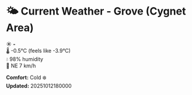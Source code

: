 # 🌤️ Current Weather - Grove (Cygnet Area)

☀️ **-**  
🌡️ -0.5°C (feels like -3.9°C)  
💧 98% humidity  
💨 NE 7 km/h  

**Comfort:** Cold ❄️  
**Updated:** 20251012180000
